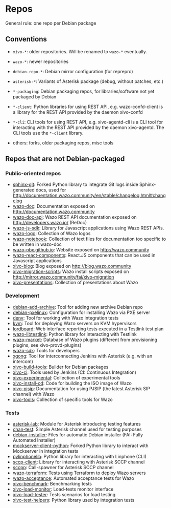# Repos

General rule: one repo per Debian package

## Conventions

- `xivo-*`: older repositories. Will be renamed to `wazo-*` eventually.
- `wazo-*`: newer repositories
- `debian-repo-*`: Debian mirror configuration (for reprepro)
- `asterisk-*`: Variants of Asterisk package (debug, without patches, etc.)

- `*-packaging`: Debian packaging repos, for libraries/software not yet packaged by Debian
- `*-client`: Python libraries for using REST API, e.g. wazo-confd-client is a library for the REST API provided by the daemon xivo-confd
- `*-cli`: CLI tools for using REST API, e.g. xivo-agentd-cli is a CLI tool for interacting with the REST API provided by the daemon xivo-agentd. The CLI tools use the `*-client` library.
- others: forks, older packaging repos, misc tools

## Repos that are not Debian-packaged

### Public-oriented repos

- [sphinx-git](https://github.com/wazo-pbx/sphinx-git): Forked Python library to integrate Git logs inside Sphinx-generated docs, used for http://documentation.wazo.community/en/stable/changelog.html#changelog
- [wazo-doc](https://github.com/wazo-pbx/wazo-doc): Documentation exposed on http://documentation.wazo.community
- [wazo-doc-api](https://github.com/wazo-pbx/wazo-doc-api): Wazo REST API documentation exposed on http://developers.wazo.io/ (ReDoc)
- [wazo-js-sdk](https://github.com/wazo-pbx/wazo-js-sdk): Library for Javascript applications using Wazo REST APIs.
- [wazo-logo](https://github.com/wazo-pbx/wazo-logo): Collection of Wazo logos
- [wazo-notebook](https://github.com/wazo-pbx/wazo-notebook): Collection of text files for documentation too specific to be written in wazo-doc
- [wazo-pbx.github.io](https://github.com/wazo-pbx/wazo-pbx.github.io): Website exposed on http://wazo.community
- [wazo-react-components](https://github.com/wazo-pbx/wazo-react-components): React.JS components that can be used in Javascript applications
- [xivo-blog](https://github.com/wazo-pbx/xivo-blog): Blog exposed on http://blog.wazo.community
- [xivo-migration-scripts](https://github.com/wazo-pbx/xivo-migration-scripts): Wazo install scripts exposed on http://mirror.wazo.community/fai/xivo-migration
- [xivo-presentations](https://github.com/wazo-pbx/xivo-presentations): Collection of presentations about Wazo

### Development

- [debian-add-archive](https://github.com/wazo-pbx/debian-add-archive): Tool for adding new archive Debian repo
- [debian-pxelinux](https://github.com/wazo-pbx/debian-pxelinux): Configuration for installing Wazo via PXE server
- [denv](https://github.com/wazo-pbx/denv): Tool for working with Wazo integration tests
- [kvm](https://github.com/wazo-pbx/kvm): Tool for deploying Wazo servers on KVM hypervisors
- [lordboard](https://github.com/wazo-pbx/lordboard): Web interface reporting tests executed in a Testlink test plan
- [wazo-libtestlink](https://github.com/wazo-pbx/wazo-libtestlink): Python library for interacting with Testlink
- [wazo-market](https://github.com/wazo-pbx/wazo-market): Database of Wazo plugins (different from provisioning plugins, see xivo-provd-plugins)
- [wazo-sdk](https://github.com/wazo-pbx/wazo-sdk): Tools for developers
- [xgong](https://github.com/wazo-pbx/xgong): Tool for interconnecting Jenkins with Asterisk (e.g. with an intercom)
- [xivo-build-tools](https://github.com/wazo-pbx/xivo-build-tools): Builder for Debian packages
- [xivo-ci](https://github.com/wazo-pbx/xivo-ci): Tools used by Jenkins (CI: Continuous Integration)
- [xivo-experimental](https://github.com/wazo-pbx/xivo-experimental): Collection of experimental tools
- [xivo-install-cd](https://github.com/wazo-pbx/xivo-install-cd): Code for building the ISO image of Wazo
- [xivo-pjsip](https://github.com/wazo-pbx/xivo-pjsip): Documentation for using PJSIP (the latest Asterisk SIP channel) with Wazo
- [xivo-tools](https://github.com/wazo-pbx/xivo-tools): Collection of specific tools for Wazo

### Tests

- [asterisk-lab](https://github.com/wazo-pbx/asterisk-lab): Module for Asterisk introducing testing features
- [chan-test](https://github.com/wazo-pbx/chan-test): Simple Asterisk channel used for testing purposes
- [debian-installer](https://github.com/wazo-pbx/debian-installer): Files for automatic Debian installer (FAI: Fully Automated Installer)
- [mockserver-client-python](https://github.com/wazo-pbx/mockserver-client-python): Forked Python library to interact with Mockserver in integration tests
- [pylinphonelib](https://github.com/wazo-pbx/pylinphonelib): Python library for interacting with Linphone (CLI)
- [sccp-client](https://github.com/wazo-pbx/sccp-client): Library for interacting with Asterisk SCCP channel
- [sccpp](https://github.com/wazo-pbx/sccpp): Call-spawner for Asterisk SCCP channel
- [wazo-terraform](https://github.com/wazo-pbx/wazo-terraform): Tests using Terraform to deploy Wazo servers
- [wazo-acceptance](https://github.com/wazo-pbx/wazo-acceptance): Automated acceptance tests for Wazo
- [xivo-benchmark](https://github.com/wazo-pbx/xivo-benchmark): Benchmarking tests
- [xivo-load-monitor](https://github.com/wazo-pbx/xivo-load-monitor): Load-tests monitor interface
- [xivo-load-tester](https://github.com/wazo-pbx/xivo-load-tester): Tests scenarios for load testing
- [xivo-test-helpers](https://github.com/wazo-pbx/xivo-test-helpers): Python library used by integration tests

